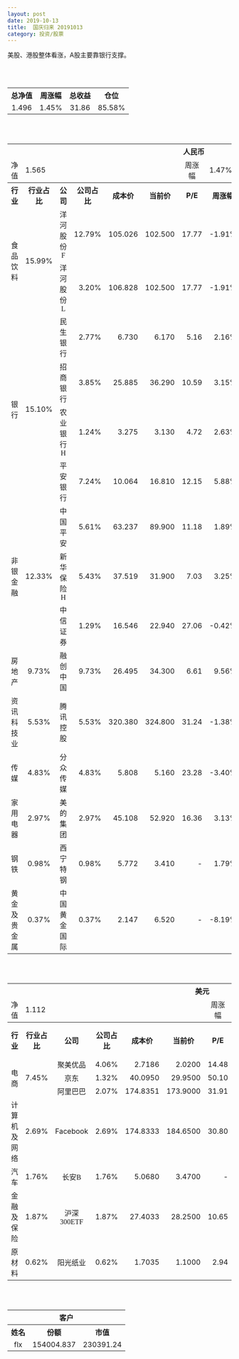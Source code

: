 ```yaml
---
layout: post
date: 2019-10-13
title:  国庆归来 20191013
category: 投资/股票
---
```


美股、港股整体看涨，A股主要靠银行支撑。

<br/>
<br/>

<table cellspacing="0" border="0">
	<tr>
		<th height="21" align="center"><font face="Noto Sans CJK SC Regular">总净值</font></th>
		<th align="center"><font face="Noto Sans CJK SC Regular">周涨幅</font></th>
		<th align="center"><font face="Noto Sans CJK SC Regular">总收益</font></th>
		<th align="center"><font face="Noto Sans CJK SC Regular">仓位</font></th>
	</tr>
	<tr>
		<td height="17" align="center" sdval="1.496" sdnum="1033;0;0.000">1.496</td>
		<td align="center" sdval="0.0145" sdnum="1033;0;0.00%">1.45%</td>
		<td align="center" sdval="31.86" sdnum="1033;0;0.00">31.86</td>
		<td align="center" sdval="0.8558" sdnum="1033;0;0.00%">85.58%</td>
	</tr>
</table>
<br />
<br />
<table>
	<tr>
		<th colspan="12"  height="21" align="center" valign="middle"><font face="Noto Sans CJK SC Regular">人民币</font></th>
		</tr>
	<tr>
		<td height="17" align="center"><font face="Noto Sans CJK SC Regular">净值</font></td>
		<td colspan="5"  align="left" valign="middle" sdval="1.565" sdnum="1033;">1.565</td>
		<td align="center"><font face="Noto Sans CJK SC Regular">周涨幅</font></td>
		<td colspan="5"  align="left" valign="middle" sdval="0.0147" sdnum="1033;0;0.00%">1.47%</td>
		</tr>
	<tr>
		<th height="21" align="center" valign="middle"><font face="Noto Sans CJK SC Regular">行业</font></th>
		<th align="center" valign="middle"><font face="Noto Sans CJK SC Regular">行业占比</font></th>
		<th align="center"><font face="Noto Sans CJK SC Regular">公司</font></th>
		<th align="center"><font face="Noto Sans CJK SC Regular">公司占比</font></th>
		<th align="center"><font face="Noto Sans CJK SC Regular">成本价</font></th>
		<th align="center"><font face="Noto Sans CJK SC Regular">当前价</font></th>
		<th align="center">P/E</th>
		<th align="center"><font face="Noto Sans CJK SC Regular">周涨幅</font></th>
		<th align="center"><font face="Noto Sans CJK SC Regular">总涨幅</font></th>
		<th align="left"><font face="Noto Sans CJK SC Regular">下一阶梯</font></th>
		<th align="left"><font face="Noto Sans CJK SC Regular">浮动止损价</font></th>
		<th align="center"><font face="Noto Sans CJK SC Regular">止损价</font></th>
	</tr>
	<tr>
		<td rowspan="2"  height="42" align="center" valign="middle"><font face="Noto Sans CJK SC Regular">食品饮料</font></td>
		<td rowspan="2"  align="center" valign="middle" sdval="0.1599" sdnum="1033;0;0.00%">15.99%</td>
		<td align="center"><font face="Noto Sans CJK SC Regular">洋河股份F</font></td>
		<td align="right" sdval="0.1279" sdnum="1033;0;0.00%">12.79%</td>
		<td align="right" sdval="105.026" sdnum="1033;0;0.000">105.026</td>
		<td align="right" sdval="102.5" sdnum="1033;0;0.000">102.500</td>
		<td align="right" sdval="17.77" sdnum="1033;0;0.00">17.77</td>
		<td align="right" sdval="-0.0191" sdnum="1033;0;0.00%">-1.91%</td>
		<td align="right" bgcolor="#CCFFCC" sdval="-0.0254511873250434" sdnum="1033;0;0.00%"><font color="#006600">-2.55%</font></td>
		<td align="right" sdval="131.2825" sdnum="1033;0;0.000">131.283</td>
		<td align="right" sdval="0" sdnum="1033;0;0.000">0.000</td>
		<td align="right" sdval="0" sdnum="1033;0;0.000">0.000</td>
	</tr>
	<tr>
		<td align="center"><font face="Noto Sans CJK SC Regular">洋河股份L</font></td>
		<td align="right" sdval="0.032" sdnum="1033;0;0.00%">3.20%</td>
		<td align="right" sdval="106.828" sdnum="1033;0;0.000">106.828</td>
		<td align="right" sdval="102.5" sdnum="1033;0;0.000">102.500</td>
		<td align="right" sdval="17.77" sdnum="1033;0;0.00">17.77</td>
		<td align="right" sdval="-0.0191" sdnum="1033;0;0.00%">-1.91%</td>
		<td align="right" bgcolor="#CCFFCC" sdval="-0.0419137229939717" sdnum="1033;0;0.00%"><font color="#006600">-4.19%</font></td>
		<td align="right" sdval="133.535" sdnum="1033;0;0.000">133.535</td>
		<td align="right" sdval="0" sdnum="1033;0;0.000">0.000</td>
		<td align="right" sdval="0" sdnum="1033;0;0.000">0.000</td>
	</tr>
	<tr>
		<td rowspan="4"  height="72" align="center" valign="middle"><font face="Noto Sans CJK SC Regular">银行</font></td>
		<td rowspan="4"  align="center" valign="middle" sdval="0.151" sdnum="1033;0;0.00%">15.10%</td>
		<td align="center"><font face="Noto Sans CJK SC Regular">民生银行</font></td>
		<td align="right" sdval="0.0277" sdnum="1033;0;0.00%">2.77%</td>
		<td align="right" sdval="6.73" sdnum="1033;0;0.000">6.730</td>
		<td align="right" sdval="6.17" sdnum="1033;0;0.000">6.170</td>
		<td align="right" sdval="5.16" sdnum="1033;0;0.00">5.16</td>
		<td align="right" sdval="0.0216" sdnum="1033;0;0.00%">2.16%</td>
		<td align="right" bgcolor="#CCFFCC" sdval="-0.0846095096582468" sdnum="1033;0;0.00%"><font color="#006600">-8.46%</font></td>
		<td align="right" sdval="8.4125" sdnum="1033;0;0.000">8.413</td>
		<td align="right" sdval="0" sdnum="1033;0;0.000">0.000</td>
		<td align="right" sdval="0" sdnum="1033;0;0.000">0.000</td>
	</tr>
	<tr>
		<td align="center"><font face="Noto Sans CJK SC Regular">招商银行</font></td>
		<td align="right" sdval="0.0385" sdnum="1033;0;0.00%">3.85%</td>
		<td align="right" sdval="25.885" sdnum="1033;0;0.000">25.885</td>
		<td align="right" sdval="36.29" sdnum="1033;0;0.000">36.290</td>
		<td align="right" sdval="10.59" sdnum="1033;0;0.00">10.59</td>
		<td align="right" sdval="0.0315" sdnum="1033;0;0.00%">3.15%</td>
		<td align="right" bgcolor="#FFCCCC" sdval="0.400570253042302" sdnum="1033;0;0.00%"><font color="#CC0000">40.06%</font></td>
		<td align="right" bgcolor="#CCFFCC" sdval="40.4453125" sdnum="1033;0;0.000"><font color="#006600">40.445</font></td>
		<td align="right" bgcolor="#FFCCCC" sdval="29.76775" sdnum="1033;0;0.000"><font color="#CC0000">29.768</font></td>
		<td align="right" bgcolor="#FFCCCC" sdval="29.768" sdnum="1033;0;0.000"><font color="#CC0000">29.768</font></td>
	</tr>
	<tr>
		<td align="center"><font face="Noto Sans CJK SC Regular">农业银行H</font></td>
		<td align="right" sdval="0.0124" sdnum="1033;0;0.00%">1.24%</td>
		<td align="right" sdval="3.275" sdnum="1033;0;0.000">3.275</td>
		<td align="right" sdval="3.13" sdnum="1033;0;0.000">3.130</td>
		<td align="right" sdval="4.72" sdnum="1033;0;0.00">4.72</td>
		<td align="right" sdval="0.0263" sdnum="1033;0;0.00%">2.63%</td>
		<td align="right" bgcolor="#CCFFCC" sdval="-0.0456748091603054" sdnum="1033;0;0.00%"><font color="#006600">-4.57%</font></td>
		<td align="right" sdval="4.09375" sdnum="1033;0;0.000">4.094</td>
		<td align="right" sdval="0" sdnum="1033;0;0.000">0.000</td>
		<td align="right" sdval="0" sdnum="1033;0;0.000">0.000</td>
	</tr>
	<tr>
		<td align="center"><font face="Noto Sans CJK SC Regular">平安银行</font></td>
		<td align="right" sdval="0.0724" sdnum="1033;0;0.00%">7.24%</td>
		<td align="right" sdval="10.064" sdnum="1033;0;0.000">10.064</td>
		<td align="right" sdval="16.81" sdnum="1033;0;0.000">16.810</td>
		<td align="right" sdval="12.15" sdnum="1033;0;0.00">12.15</td>
		<td align="right" sdval="0.0588" sdnum="1033;0;0.00%">5.88%</td>
		<td align="right" bgcolor="#FFCCCC" sdval="0.668910015898251" sdnum="1033;0;0.00%"><font color="#CC0000">66.89%</font></td>
		<td align="right" bgcolor="#CCFFCC" sdval="19.65625" sdnum="1033;0;0.000"><font color="#006600">19.656</font></td>
		<td align="right" bgcolor="#FFCCCC" sdval="14.467" sdnum="1033;0;0.000"><font color="#CC0000">14.467</font></td>
		<td align="right" bgcolor="#FFCCCC" sdval="14.467" sdnum="1033;0;0.000"><font color="#CC0000">14.467</font></td>
	</tr>
	<tr>
		<td rowspan="3"  height="52" align="center" valign="middle"><font face="Noto Sans CJK SC Regular">非银金融</font></td>
		<td rowspan="3"  align="center" valign="middle" sdval="0.1233" sdnum="1033;0;0.00%">12.33%</td>
		<td align="center"><font face="Noto Sans CJK SC Regular">中国平安</font></td>
		<td align="right" sdval="0.0561" sdnum="1033;0;0.00%">5.61%</td>
		<td align="right" sdval="63.237" sdnum="1033;0;0.000">63.237</td>
		<td align="right" sdval="89.9" sdnum="1033;0;0.000">89.900</td>
		<td align="right" sdval="11.18" sdnum="1033;0;0.00">11.18</td>
		<td align="right" sdval="0.0189" sdnum="1033;0;0.00%">1.89%</td>
		<td align="right" bgcolor="#FFCCCC" sdval="0.420236067492133" sdnum="1033;0;0.00%"><font color="#CC0000">42.02%</font></td>
		<td align="right" bgcolor="#CCFFCC" sdval="98.8078125" sdnum="1033;0;0.000"><font color="#006600">98.808</font></td>
		<td align="right" bgcolor="#FFCCCC" sdval="72.72255" sdnum="1033;0;0.000"><font color="#CC0000">72.723</font></td>
		<td align="right" bgcolor="#FFCCCC" sdval="72.723" sdnum="1033;0;0.000"><font color="#CC0000">72.723</font></td>
	</tr>
	<tr>
		<td align="center"><font face="Noto Sans CJK SC Regular">新华保险H</font></td>
		<td align="right" sdval="0.0543" sdnum="1033;0;0.00%">5.43%</td>
		<td align="right" sdval="37.519" sdnum="1033;0;0.000">37.519</td>
		<td align="right" sdval="31.9" sdnum="1033;0;0.000">31.900</td>
		<td align="right" sdval="7.03" sdnum="1033;0;0.00">7.03</td>
		<td align="right" sdval="0.0325" sdnum="1033;0;0.00%">3.25%</td>
		<td align="right" bgcolor="#CCFFCC" sdval="-0.15116411951278" sdnum="1033;0;0.00%"><font color="#006600">-15.12%</font></td>
		<td align="right" sdval="46.89875" sdnum="1033;0;0.000">46.899</td>
		<td align="right" sdval="0" sdnum="1033;0;0.000">0.000</td>
		<td align="right" sdval="0" sdnum="1033;0;0.000">0.000</td>
	</tr>
	<tr>
		<td align="center"><font face="Noto Sans CJK SC Regular">中信证券</font></td>
		<td align="right" sdval="0.0129" sdnum="1033;0;0.00%">1.29%</td>
		<td align="right" sdval="16.546" sdnum="1033;0;0.000">16.546</td>
		<td align="right" sdval="22.94" sdnum="1033;0;0.000">22.940</td>
		<td align="right" sdval="27.06" sdnum="1033;0;0.00">27.06</td>
		<td align="right" sdval="-0.0042" sdnum="1033;0;0.00%">-0.42%</td>
		<td align="right" bgcolor="#FFCCCC" sdval="0.385037809742536" sdnum="1033;0;0.00%"><font color="#CC0000">38.50%</font></td>
		<td align="right" bgcolor="#CCFFCC" sdval="25.853125" sdnum="1033;0;0.000"><font color="#006600">25.853</font></td>
		<td align="right" bgcolor="#FFCCCC" sdval="19.0279" sdnum="1033;0;0.000"><font color="#CC0000">19.028</font></td>
		<td align="right" bgcolor="#FFCCCC" sdval="19.028" sdnum="1033;0;0.000"><font color="#CC0000">19.028</font></td>
	</tr>
	<tr>
		<td height="17" align="center" valign="middle"><font face="Noto Sans CJK SC Regular">房地产</font></td>
		<td align="center" valign="middle" sdval="0.0973" sdnum="1033;0;0.00%">9.73%</td>
		<td align="center"><font face="Noto Sans CJK SC Regular">融创中国</font></td>
		<td align="right" sdval="0.0973" sdnum="1033;0;0.00%">9.73%</td>
		<td align="right" sdval="26.495" sdnum="1033;0;0.000">26.495</td>
		<td align="right" sdval="34.3" sdnum="1033;0;0.000">34.300</td>
		<td align="right" sdval="6.61" sdnum="1033;0;0.00">6.61</td>
		<td align="right" sdval="0.0956" sdnum="1033;0;0.00%">9.56%</td>
		<td align="right" bgcolor="#FFCCCC" sdval="0.293183883751651" sdnum="1033;0;0.00%"><font color="#CC0000">29.32%</font></td>
		<td align="right" bgcolor="#CCFFCC" sdval="41.3984375" sdnum="1033;0;0.000"><font color="#006600">41.398</font></td>
		<td align="right" bgcolor="#FFCCCC" sdval="30.46925" sdnum="1033;0;0.000"><font color="#CC0000">30.469</font></td>
		<td align="right" bgcolor="#FFCCCC" sdval="30.469" sdnum="1033;0;0.000"><font color="#CC0000">30.469</font></td>
	</tr>
	<tr>
		<td height="17" align="center" valign="middle"><font face="Noto Sans CJK SC Regular">资讯科技业</font></td>
		<td align="center" valign="middle" sdval="0.0553" sdnum="1033;0;0.00%">5.53%</td>
		<td align="center"><font face="Noto Sans CJK SC Regular">腾讯控股</font></td>
		<td align="right" sdval="0.0553" sdnum="1033;0;0.00%">5.53%</td>
		<td align="right" sdval="320.38" sdnum="1033;0;0.000">320.380</td>
		<td align="right" sdval="324.8" sdnum="1033;0;0.000">324.800</td>
		<td align="right" sdval="31.24" sdnum="1033;0;0.00">31.24</td>
		<td align="right" sdval="-0.0138" sdnum="1033;0;0.00%">-1.38%</td>
		<td align="right" bgcolor="#FFCCCC" sdval="0.0123961171109308" sdnum="1033;0;0.00%"><font color="#CC0000">1.24%</font></td>
		<td align="right" sdval="400.475" sdnum="1033;0;0.000">400.475</td>
		<td align="right" sdval="0" sdnum="1033;0;0.000">0.000</td>
		<td align="right" sdval="0" sdnum="1033;0;0.000">0.000</td>
	</tr>
	<tr>
		<td height="17" align="center" valign="middle"><font face="Noto Sans CJK SC Regular">传媒</font></td>
		<td align="center" valign="middle" sdval="0.0483" sdnum="1033;0;0.00%">4.83%</td>
		<td align="center"><font face="Noto Sans CJK SC Regular">分众传媒</font></td>
		<td align="right" sdval="0.0483" sdnum="1033;0;0.00%">4.83%</td>
		<td align="right" sdval="5.808" sdnum="1033;0;0.000">5.808</td>
		<td align="right" sdval="5.16" sdnum="1033;0;0.000">5.160</td>
		<td align="right" sdval="23.28" sdnum="1033;0;0.00">23.28</td>
		<td align="right" sdval="-0.034" sdnum="1033;0;0.00%">-3.40%</td>
		<td align="right" bgcolor="#CCFFCC" sdval="-0.112970247933884" sdnum="1033;0;0.00%"><font color="#006600">-11.30%</font></td>
		<td align="right" sdval="7.26" sdnum="1033;0;0.000">7.260</td>
		<td align="right" sdval="0" sdnum="1033;0;0.000">0.000</td>
		<td align="right" sdval="0" sdnum="1033;0;0.000">0.000</td>
	</tr>
	<tr>
		<td height="17" align="center" valign="middle"><font face="Noto Sans CJK SC Regular">家用电器</font></td>
		<td align="center" valign="middle" sdval="0.0297" sdnum="1033;0;0.00%">2.97%</td>
		<td align="center"><font face="Noto Sans CJK SC Regular">美的集团</font></td>
		<td align="right" sdval="0.0297" sdnum="1033;0;0.00%">2.97%</td>
		<td align="right" sdval="45.108" sdnum="1033;0;0.000">45.108</td>
		<td align="right" sdval="52.92" sdnum="1033;0;0.000">52.920</td>
		<td align="right" sdval="16.36" sdnum="1033;0;0.00">16.36</td>
		<td align="right" sdval="0.0313" sdnum="1033;0;0.00%">3.13%</td>
		<td align="right" bgcolor="#FFCCCC" sdval="0.1717843575419" sdnum="1033;0;0.00%"><font color="#CC0000">17.18%</font></td>
		<td align="right" sdval="56.385" sdnum="1033;0;0.000">56.385</td>
		<td align="right" sdval="0" sdnum="1033;0;0.000">0.000</td>
		<td align="right" sdval="0" sdnum="1033;0;0.000">0.000</td>
	</tr>
	<tr>
		<td height="17" align="center"><font face="Noto Sans CJK SC Regular">钢铁</font></td>
		<td align="center" valign="middle" sdval="0.0098" sdnum="1033;0;0.00%">0.98%</td>
		<td align="center"><font face="Noto Sans CJK SC Regular">西宁特钢</font></td>
		<td align="right" sdval="0.0098" sdnum="1033;0;0.00%">0.98%</td>
		<td align="right" sdval="5.772" sdnum="1033;0;0.000">5.772</td>
		<td align="right" sdval="3.41" sdnum="1033;0;0.000">3.410</td>
		<td align="right" sdnum="1033;0;0.00">-</td>
		<td align="right" sdval="0.0179" sdnum="1033;0;0.00%">1.79%</td>
		<td align="right" bgcolor="#CCFFCC" sdval="-0.410616909216909" sdnum="1033;0;0.00%"><font color="#006600">-41.06%</font></td>
		<td align="right" sdval="7.215" sdnum="1033;0;0.000">7.215</td>
		<td align="right" sdval="0" sdnum="1033;0;0.000">0.000</td>
		<td align="right" sdval="0" sdnum="1033;0;0.000">0.000</td>
	</tr>
	<tr>
		<td height="17" align="center"><font face="Noto Sans CJK SC Regular">黄金及贵金属</font></td>
		<td align="center" valign="middle" sdval="0.0037" sdnum="1033;0;0.00%">0.37%</td>
		<td align="center"><font face="Noto Sans CJK SC Regular">中国黄金国际</font></td>
		<td align="right" sdval="0.0037" sdnum="1033;0;0.00%">0.37%</td>
		<td align="right" sdval="2.147" sdnum="1033;0;0.000">2.147</td>
		<td align="right" sdval="6.52" sdnum="1033;0;0.000">6.520</td>
		<td align="right" sdnum="1033;0;0.00">-</td>
		<td align="right" sdval="-0.0819" sdnum="1033;0;0.00%">-8.19%</td>
		<td align="right" bgcolor="#FFCCCC" sdval="2.03539552864462" sdnum="1033;0;0.00%"><font color="#CC0000">203.54%</font></td>
		<td align="right" bgcolor="#CCFFCC" sdval="6.5521240234375" sdnum="1033;0;0.000"><font color="#006600">6.552</font></td>
		<td align="right" bgcolor="#FFCCCC" sdval="4.82236328125" sdnum="1033;0;0.000"><font color="#CC0000">4.822</font></td>
		<td align="right" sdval="0" sdnum="1033;0;0.000">0.000</td>
	</tr>
</table>
<br />
<br />
<table>
	<tr>
		<th colspan="12"  height="21" align="center" valign="middle"><font face="Noto Sans CJK SC Regular">美元</font></th>
		</tr>
	<tr>
		<td height="17" align="center"><font face="Noto Sans CJK SC Regular">净值</font></td>
		<td colspan="5"  align="left" valign="middle" sdval="1.112" sdnum="1033;">1.112</td>
		<td align="center"><font face="Noto Sans CJK SC Regular">周涨幅</font></td>
		<td colspan="5"  align="left" valign="middle" sdval="0.021" sdnum="1033;0;0.00%">2.10%</td>
		</tr>
	<tr>
		<th height="22" align="center" valign="middle"><font face="Noto Sans CJK SC Regular">行业</font></th>
		<th align="center" valign="middle"><font face="Noto Sans CJK SC Regular">行业占比</font></th>
		<th align="center"><font face="Noto Sans CJK SC Regular">公司</font></th>
		<th align="center"><font face="Noto Sans CJK SC Regular">公司占比</font></th>
		<th align="center"><font face="Noto Sans CJK SC Regular">成本价</font></th>
		<th align="center"><font face="Noto Sans CJK SC Regular">当前价</font></th>
		<th align="center">P/E</th>
		<th align="center"><font face="Noto Sans CJK SC Regular">周涨幅</font></th>
		<th align="center"><font face="Noto Sans CJK SC Regular">总涨幅</font></th>
		<th align="left"><font face="Noto Sans CJK SC Regular">下一阶梯</font></th>
		<th align="left"><font face="Noto Sans CJK SC Regular">浮动止损价</font></th>
		<th align="center"><font face="Noto Sans CJK SC Regular">止损价</font></th>
	</tr>
	<tr>
		<td rowspan="3"  height="51" align="center" valign="middle"><font face="Noto Sans CJK SC Regular">电商</font></td>
		<td rowspan="3"  align="center" valign="middle" sdval="0.0745" sdnum="1033;0;0.00%">7.45%</td>
		<td align="center" sdnum="1033;0;0.00%"><font face="Noto Sans CJK SC Regular">聚美优品</font></td>
		<td align="right" sdval="0.0406" sdnum="1033;0;0.00%">4.06%</td>
		<td align="right" sdval="2.7186" sdnum="1033;0;0.0000">2.7186</td>
		<td align="right" sdval="2.02" sdnum="1033;0;0.0000">2.0200</td>
		<td align="right" sdval="14.48" sdnum="1033;0;0.00">14.48</td>
		<td align="right" sdval="-0.0472" sdnum="1033;0;0.00%">-4.72%</td>
		<td align="right" bgcolor="#CCFFCC" sdval="-0.258370499521813" sdnum="1033;0;0.00%"><font color="#006600">-25.84%</font></td>
		<td align="right" sdval="3.39825" sdnum="1033;0;0.000">3.398</td>
		<td align="right" sdval="0" sdnum="1033;0;0.000">0.000</td>
		<td align="right" sdval="0" sdnum="1033;0;0.000">0.000</td>
	</tr>
	<tr>
		<td align="center" sdnum="1033;0;0.00%"><font face="Noto Sans CJK SC Regular">京东</font></td>
		<td align="right" sdval="0.0132" sdnum="1033;0;0.00%">1.32%</td>
		<td align="right" sdval="40.095" sdnum="1033;0;0.0000">40.0950</td>
		<td align="right" sdval="29.95" sdnum="1033;0;0.0000">29.9500</td>
		<td align="right" sdval="50.1" sdnum="1033;0;0.00">50.10</td>
		<td align="right" sdval="0.0669" sdnum="1033;0;0.00%">6.69%</td>
		<td align="right" bgcolor="#CCFFCC" sdval="-0.254424067838883" sdnum="1033;0;0.00%"><font color="#006600">-25.44%</font></td>
		<td align="right" sdval="50.11875" sdnum="1033;0;0.000">50.119</td>
		<td align="right" sdval="0" sdnum="1033;0;0.000">0.000</td>
		<td align="right" sdval="0" sdnum="1033;0;0.000">0.000</td>
	</tr>
	<tr>
		<td align="center" sdnum="1033;0;0.00%"><font face="Noto Sans CJK SC Regular">阿里巴巴</font></td>
		<td align="right" sdval="0.0207" sdnum="1033;0;0.00%">2.07%</td>
		<td align="right" sdval="174.8351" sdnum="1033;0;0.0000">174.8351</td>
		<td align="right" sdval="173.9" sdnum="1033;0;0.0000">173.9000</td>
		<td align="right" sdval="31.91" sdnum="1033;0;0.00">31.91</td>
		<td align="right" sdval="0.0416" sdnum="1033;0;0.00%">4.16%</td>
		<td align="right" bgcolor="#CCFFCC" sdval="-0.00674846835675458" sdnum="1033;0;0.00%"><font color="#006600">-0.67%</font></td>
		<td align="right" sdval="218.543875" sdnum="1033;0;0.000">218.544</td>
		<td align="right" sdval="0" sdnum="1033;0;0.000">0.000</td>
		<td align="right" sdval="0" sdnum="1033;0;0.000">0.000</td>
	</tr>
	<tr>
		<td height="17" align="center"><font face="Noto Sans CJK SC Regular">计算机及网络</font></td>
		<td align="center" sdval="0.0269" sdnum="1033;0;0.00%">2.69%</td>
		<td align="center" sdnum="1033;0;0.00%">Facebook</td>
		<td align="right" sdval="0.0269" sdnum="1033;0;0.00%">2.69%</td>
		<td align="right" sdval="174.8333" sdnum="1033;0;0.0000">174.8333</td>
		<td align="right" sdval="184.65" sdnum="1033;0;0.0000">184.6500</td>
		<td align="right" sdval="30.8" sdnum="1033;0;0.00">30.80</td>
		<td align="right" sdval="0.0396" sdnum="1033;0;0.00%">3.96%</td>
		<td align="right" bgcolor="#FFCCCC" sdval="0.0547489144230533" sdnum="1033;0;0.00%"><font color="#CC0000">5.47%</font></td>
		<td align="right" sdval="218.541625" sdnum="1033;0;0.000">218.542</td>
		<td align="right" sdval="0" sdnum="1033;0;0.000">0.000</td>
		<td align="right" sdval="0" sdnum="1033;0;0.000">0.000</td>
	</tr>
	<tr>
		<td height="22" align="center" valign="middle"><font face="Noto Sans CJK SC Regular">汽车</font></td>
		<td align="center" sdval="0.0176" sdnum="1033;0;0.00%">1.76%</td>
		<td align="center" sdnum="1033;0;0.00%"><font face="Noto Sans CJK SC Regular">长安B</font></td>
		<td align="right" sdval="0.0176" sdnum="1033;0;0.00%">1.76%</td>
		<td align="right" sdval="5.068" sdnum="1033;0;0.0000">5.0680</td>
		<td align="right" sdval="3.47" sdnum="1033;0;0.0000">3.4700</td>
		<td align="right" sdnum="1033;0;0.00">-</td>
		<td align="right" sdval="0.0087" sdnum="1033;0;0.00%">0.87%</td>
		<td align="right" bgcolor="#CCFFCC" sdval="-0.316711760063141" sdnum="1033;0;0.00%"><font color="#006600">-31.67%</font></td>
		<td align="right" sdval="6.335" sdnum="1033;0;0.000">6.335</td>
		<td align="right" sdval="0" sdnum="1033;0;0.000">0.000</td>
		<td align="right" sdval="0" sdnum="1033;0;0.000">0.000</td>
	</tr>
	<tr>
		<td height="22" align="center"><font face="Noto Sans CJK SC Regular"> 金融及保险</font></td>
		<td align="center" sdval="0.0187" sdnum="1033;0;0.00%">1.87%</td>
		<td align="center" sdnum="1033;0;0.00%"><font face="Noto Sans CJK SC Regular">沪深300ETF</font></td>
		<td align="right" sdval="0.0187" sdnum="1033;0;0.00%">1.87%</td>
		<td align="right" sdval="27.4033" sdnum="1033;0;0.0000">27.4033</td>
		<td align="right" sdval="28.25" sdnum="1033;0;0.0000">28.2500</td>
		<td align="right" sdval="10.65" sdnum="1033;0;0.00">10.65</td>
		<td align="right" sdval="0.0439" sdnum="1033;0;0.00%">4.39%</td>
		<td align="right" bgcolor="#FFCCCC" sdval="0.0294977385935269" sdnum="1033;0;0.00%"><font color="#CC0000">2.95%</font></td>
		<td align="right" sdval="34.254125" sdnum="1033;0;0.000">34.254</td>
		<td align="right" sdval="0" sdnum="1033;0;0.000">0.000</td>
		<td align="right" sdval="0" sdnum="1033;0;0.000">0.000</td>
	</tr>
	<tr>
		<td height="17" align="center"><font face="Noto Sans CJK SC Regular">原材料</font></td>
		<td align="center" sdval="0.0062" sdnum="1033;0;0.00%">0.62%</td>
		<td align="center" sdnum="1033;0;0.00%"><font face="Noto Sans CJK SC Regular">阳光纸业</font></td>
		<td align="right" sdval="0.0062" sdnum="1033;0;0.00%">0.62%</td>
		<td align="right" sdval="1.7035" sdnum="1033;0;0.0000">1.7035</td>
		<td align="right" sdval="1.1" sdnum="1033;0;0.0000">1.1000</td>
		<td align="right" sdval="2.94" sdnum="1033;0;0.00">2.94</td>
		<td align="right" sdval="-0.0179" sdnum="1033;0;0.00%">-1.79%</td>
		<td align="right" bgcolor="#CCFFCC" sdval="-0.355670619313179" sdnum="1033;0;0.00%"><font color="#006600">-35.57%</font></td>
		<td align="right" sdval="2.129375" sdnum="1033;0;0.000">2.129</td>
		<td align="right" sdval="0" sdnum="1033;0;0.000">0.000</td>
		<td align="right" sdval="0" sdnum="1033;0;0.000">0.000</td>
	</tr>
</table>
<br />
<br />
<table>
	<tr>
		<th colspan="12"  height="21" align="center" valign="middle"><font face="Noto Sans CJK SC Regular">客户</font></th>
		</tr>
	<tr>
		<th height="22" align="center"><font face="Noto Sans CJK SC Regular">姓名</font></th>
		<th align="center"><font face="Noto Sans CJK SC Regular">份额</font></th>
		<th align="center"><font face="Noto Sans CJK SC Regular">市值</font></th>
	</tr>
	<tr>
		<td height="17" align="center">flx</td>
		<td align="center" sdval="154004.837" sdnum="1033;">154004.837</td>
		<td align="center" sdval="230391.236152" sdnum="1033;0;0.00">230391.24</td>
	</tr>
</table>
